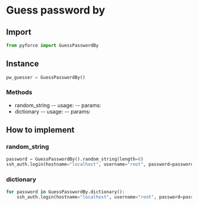 # Guess password by
## Import
```python
from pyforce import GuessPasswordBy
```
## Instance
```python
pw_guesser = GuessPasswordBy()
```
### Methods
- random_string
-- usage: 
-- params: 
- dictionary
-- usage: 
-- params: 
## How to implement
### random_string
```python
password = GuessPasswordBy().random_string(length=8)
ssh_auth.login(hostname="localhost", username="root", password=password)
```
### dictionary
```python
for password in GuessPasswordBy.dictionary():
	ssh_auth.login(hostname="localhost", username="root", password=password)
```